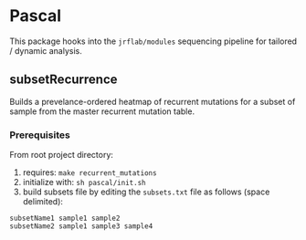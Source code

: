 # Pascal
This package hooks into the ```jrflab/modules``` sequencing pipeline for tailored / dynamic analysis.

## subsetRecurrence
Builds a prevelance-ordered heatmap of recurrent mutations for a subset of sample from the master recurrent mutation table.

### Prerequisites
From root project directory:

1. requires: ```make recurrent_mutations```
2. initialize with: ```sh pascal/init.sh```
3. build subsets file by editing the ```subsets.txt``` file as follows (space delimited):

```
subsetName1 sample1 sample2
subsetName2 sample1 sample3 sample4
```

